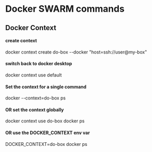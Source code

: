 # Docker SWARM commands

## Docker Context

#### create context
docker context create do-box --docker "host=ssh://user@my-box"

#### switch back to docker desktop
docker context use default

#### Set the context for a single command
docker --context=do-box ps

#### OR set the context globally
docker context use do-box
docker ps

#### OR use the DOCKER_CONTEXT env var
DOCKER_CONTEXT=do-box docker ps
